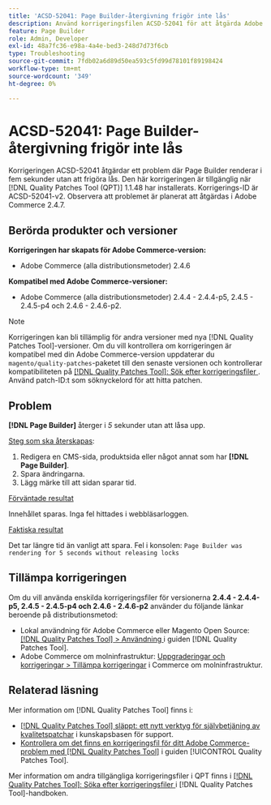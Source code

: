 ```yaml
---
title: 'ACSD-52041: Page Builder-återgivning frigör inte lås'
description: Använd korrigeringsfilen ACSD-52041 för att åtgärda Adobe Commerce-problemet där Page Builder renderar i fem sekunder utan att frigöra lås.
feature: Page Builder
role: Admin, Developer
exl-id: 48a7fc36-e98a-4a4e-bed3-248d7d73f6cb
type: Troubleshooting
source-git-commit: 7fdb02a6d89d50ea593c5fd99d78101f89198424
workflow-type: tm+mt
source-wordcount: '349'
ht-degree: 0%

---
```


# ACSD-52041: Page Builder-återgivning frigör inte lås

Korrigeringen ACSD-52041 åtgärdar ett problem där Page Builder renderar i fem sekunder utan att frigöra lås. Den här korrigeringen är tillgänglig när [!DNL Quality Patches Tool (QPT)] 1.1.48 har installerats. Korrigerings-ID är ACSD-52041-v2. Observera att problemet är planerat att åtgärdas i Adobe Commerce 2.4.7.

## Berörda produkter och versioner

**Korrigeringen har skapats för Adobe Commerce-version:**

* Adobe Commerce (alla distributionsmetoder) 2.4.6

**Kompatibel med Adobe Commerce-versioner:**

* Adobe Commerce (alla distributionsmetoder) 2.4.4 - 2.4.4-p5, 2.4.5 - 2.4.5-p4 och 2.4.6 - 2.4.6-p2.



>[!NOTE]
>
>Korrigeringen kan bli tillämplig för andra versioner med nya [!DNL Quality Patches Tool]-versioner. Om du vill kontrollera om korrigeringen är kompatibel med din Adobe Commerce-version uppdaterar du `magento/quality-patches`-paketet till den senaste versionen och kontrollerar kompatibiliteten på [[!DNL Quality Patches Tool]: Sök efter korrigeringsfiler ](https://experienceleague.adobe.com/tools/commerce-quality-patches/index.html). Använd patch-ID:t som söknyckelord för att hitta patchen.


## Problem

**[!DNL Page Builder]** återger i *5* sekunder utan att låsa upp.

<u>Steg som ska återskapas</u>:

1. Redigera en CMS-sida, produktsida eller något annat som har **[!DNL Page Builder]**.
1. Spara ändringarna.
1. Lägg märke till att sidan sparar tid.

<u>Förväntade resultat</u>

Innehållet sparas. Inga fel hittades i webbläsarloggen.

<u>Faktiska resultat</u>

Det tar längre tid än vanligt att spara.
Fel i konsolen: ``Page Builder was rendering for 5 seconds without releasing locks``

## Tillämpa korrigeringen

Om du vill använda enskilda korrigeringsfiler för versionerna **2.4.4 - 2.4.4-p5, 2.4.5 - 2.4.5-p4 och 2.4.6 - 2.4.6-p2** använder du följande länkar beroende på distributionsmetod:

* Lokal användning för Adobe Commerce eller Magento Open Source: [[!DNL Quality Patches Tool] > Användning ](/help/tools/quality-patches-tool/usage.md) i guiden [!DNL Quality Patches Tool].
* Adobe Commerce om molninfrastruktur: [Uppgraderingar och korrigeringar > Tillämpa korrigeringar](https://experienceleague.adobe.com/docs/commerce-cloud-service/user-guide/develop/upgrade/apply-patches.html) i Commerce om molninfrastruktur.

## Relaterad läsning

Mer information om [!DNL Quality Patches Tool] finns i:

* [[!DNL Quality Patches Tool] släppt: ett nytt verktyg för självbetjäning av kvalitetspatchar](https://experienceleague.adobe.com/en/docs/commerce-operations/tools/quality-patches-tool/quality-patches-tool-to-self-serve-quality-patches) i kunskapsbasen för support.
* [Kontrollera om det finns en korrigeringsfil för ditt Adobe Commerce-problem med  [!DNL Quality Patches Tool]](/help/tools/quality-patches-tool/patches-available-in-qpt/check-patch-for-magento-issue-with-magento-quality-patches.md) i guiden [!UICONTROL Quality Patches Tool].


Mer information om andra tillgängliga korrigeringsfiler i QPT finns i [[!DNL Quality Patches Tool]: Söka efter korrigeringsfiler ](<https://experienceleague.adobe.com/tools/commerce-quality-patches/index.html>) i [!DNL Quality Patches Tool]-handboken.
